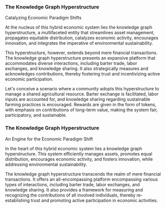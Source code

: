 ### The Knowledge Graph Hyperstructure
Catalyzing Economic Paradigm Shifts

At the nucleus of this hybrid economic system lies the knowledge graph hyperstructure, a multifaceted entity that streamlines asset management, propagates equitable distribution, catalyzes economic activity, encourages innovation, and integrates the imperative of environmental sustainability.

This hyperstructure, however, extends beyond mere financial transactions. The knowledge graph hyperstructure presents an expansive platform that accommodates diverse interactions, including barter trade, labor exchanges, and knowledge sharing. It also strategically measures and acknowledges contributions, thereby fostering trust and incentivizing active economic participation.

Let's conceive a scenario where a community adopts this hyperstructure to manage a shared agricultural resource. Barter exchange is facilitated, labor inputs are accounted for, and knowledge sharing regarding sustainable farming practices is encouraged. Rewards are given in the form of tokens, with emphasis on contributions of long-term value, making the system fair, participatory, and sustainable.

### The Knowledge Graph Hyperstructure
An Engine for the Economic Paradigm Shift

In the heart of this hybrid economic system lies a knowledge graph hyperstructure. This system efficiently manages assets, promotes equal distribution, encourages economic activity, and fosters innovation, while addressing environmental sustainability.

The knowledge graph hyperstructure transcends the realm of mere financial transactions. It offers an all-encompassing platform encompassing various types of interactions, including barter trade, labor exchanges, and knowledge sharing. It also provides a framework for measuring and recognizing the contributions of all involved individuals, thereby re-establishing trust and promoting active participation in economic activities.